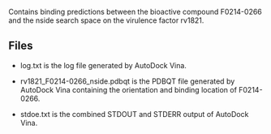 Contains binding predictions between the bioactive compound F0214-0266 and the nside search space on the virulence factor rv1821.

## Files

- log.txt is the log file generated by AutoDock Vina.

- rv1821_F0214-0266_nside.pdbqt is the PDBQT file generated by AutoDock Vina containing the orientation and binding location of F0214-0266.

- stdoe.txt is the combined STDOUT and STDERR output of AutoDock Vina.

